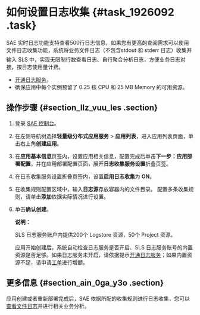# 如何设置日志收集 {#task_1926092 .task}

SAE 实时日志功能支持查看500行日志信息，如果您有更高的查阅需求可以使用文件日志收集功能，系统将业务文件日志（不包含stdout 和 stderr 日志）收集并输入 SLS 中，实现无限制行数查看日志、自行聚合分析日志，方便业务日志对接，按日志使用量计费。

-   [开通日志服务](https://www.aliyun.com/product/sls)。
-   确保应用中每个实例预留了 0.25 核 CPU 和 25 MB Memory 的可用资源。

## 操作步骤 {#section_llz_vuu_les .section}

1.  登录 [SAE 控制台](https://sae.console.aliyun.com)。
2.  在左侧导航树选择**轻量级分布式应用服务** \> **应用列表**，进入应用列表页面，单击右上角**创建应用**。
3.  在**应用基本信息**页签内，设置应用相关信息，配置完成后单击**下一步：应用部署配置**，并在应用部署配置页面，展开**日志收集服务设置**折叠页签。
4.  在日志收集服务设置折叠页签内，设置**启用日志收集**为 **ON**。
5.  在收集规则配置区域中，输入**日志源**存放容器内的文件目录。 配置多条收集规则，请单击**添加**依据实际情况进行设置。
6.  单击**确认创建**。 

    **说明：** 

    SLS 日志服务账户内提供200个 Logstore 资源，50个 Project 资源。

    应用开始创建后，系统自动检查日志服务是否开启、SLS 日志服务账号的内置资源是否足够。如果日志服务未开启，请依据提示[开通日志服务](https://www.aliyun.com/product/sls)；如果内置资源不足，请申请[工单](https://selfservice.console.aliyun.com/ticket/category/edas)进行增额。


## 更多信息 {#section_ain_0ga_y3o .section}

应用创建或者重新部署完成后，SAE 依据所配的收集规则进行日志收集，您可以[查看文件日志](../../../../cn.zh-CN/.md#section_xg6_ain_92p)并进行相关业务分析。

